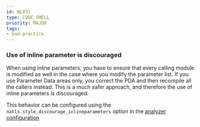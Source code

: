 ```yaml
---
id: NL031
type: CODE_SMELL
priority: MAJOR
tags:
- bad-practice
---
```


### Use of inline parameter is discouraged

When using inline parameters, you have to ensure that every calling module is modified as well in the case where you modify the parameter list. If you use Parameter Data areas only, you correct the PDA and then recompile all the callers instead. This is a much safer approach, and therefore the use of inline parameters is discouraged.

This behavior can be configured using the `natls.style.discourage_inlineparameters` option in the [analyzer configuration](/docs/analyzer-config.md)


